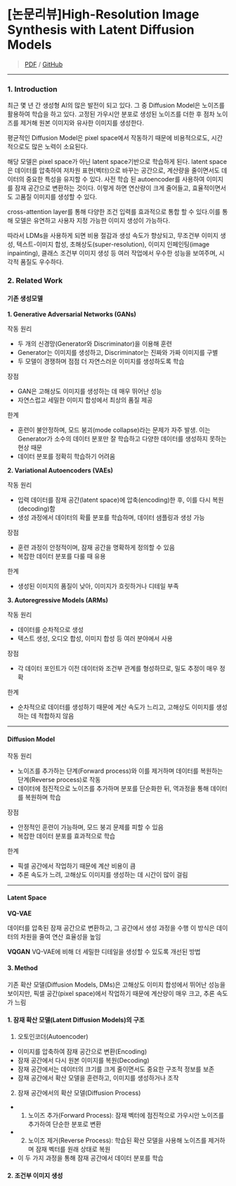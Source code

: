 # [논문리뷰]High-Resolution Image Synthesis with Latent Diffusion Models
> [PDF](https://arxiv.org/pdf/2112.10752) / [GitHub](https://github.com/CompVis/latent-diffusion)

---

### 1. Introduction

최근 몇 년 간 생성형 AI의 많은 발전이 되고 있다. 그 중 Diffusion Model은 노이즈를 활용하여 학습을 하고 있다. 고정된 가우시안 분포로 생성된 노이즈를 더한 후 점차 노이즈를 제거해 원본 이미지와 유사한 이미지를 생성한다. 

평균적인 Diffusion Model은 pixel space에서 작동하기 때문에 비용적으로도, 시간 적으로도 많은 노력이 소요된다. 

해당 모델은 pixel space가 아닌 latent space기반으로 학습하게 된다. latent space은 데이터를 압축하여 저차원 표현(벡터)으로 바꾸는 공간으로, 계산량을 줄이면서도 데이터의 중요한 특성을 유지할 수 있다. 사전 학습 된 autoencoder를 사용하여 이미지를 잠재 공간으로 변환하는 것이다. 이렇게 하면 연산량이 크게 줄어들고, 효율적이면서도 고품질 이미지를 생성할 수 있다.

cross-attention layer를 통해 다양한 조건 입력를 효과적으로 통합 할 수 있다.이를 통해 모델은 유연하고 사용자 지정 가능한 이미지 생성이 가능하다.

따라서 LDMs을 사용하게 되면 비용 절감과 생성 속도가 향상되고, 무조건부 이미지 생성, 텍스트-이미지 합성, 초해상도(super-resolution), 이미지 인페인팅(image inpainting), 클래스 조건부 이미지 생성 등 여러 작업에서 우수한 성능을 보여주며, 시각적 품질도 우수하다.


### 2. Related Work

#### 기존 생성모델


**1. Generative Adversarial Networks (GANs)**

작동 원리
- 두 개의 신경망(Generator와 Discriminator)을 이용해 훈련
- Generator는 이미지를 생성하고, Discriminator는 진짜와 가짜 이미지를 구별
- 두 모델이 경쟁하며 점점 더 자연스러운 이미지를 생성하도록 학습

장점
- GAN은 고해상도 이미지를 생성하는 데 매우 뛰어난 성능
- 자연스럽고 세밀한 이미지 합성에서 최상의 품질 제공

한계
- 훈련이 불안정하며, 모드 붕괴(mode collapse)라는 문제가 자주 발생. 이는 Generator가 소수의 데이터 분포만 잘 학습하고 다양한 데이터를 생성하지 못하는 현상 때문
- 데이터 분포를 정확히 학습하기 어려움

**2. Variational Autoencoders (VAEs)**

작동 원리
- 입력 데이터를 잠재 공간(latent space)에 압축(encoding)한 후, 이를 다시 복원(decoding)함
- 생성 과정에서 데이터의 확률 분포를 학습하며, 데이터 샘플링과 생성 가능

장점
- 훈련 과정이 안정적이며, 잠재 공간을 명확하게 정의할 수 있음
- 복잡한 데이터 분포를 다룰 때 유용

한계
- 생성된 이미지의 품질이 낮아, 이미지가 흐릿하거나 디테일 부족

**3. Autoregressive Models (ARMs)**

작동 원리
- 데이터를 순차적으로 생성
- 텍스트 생성, 오디오 합성, 이미지 합성 등 여러 분야에서 사용

장점
- 각 데이터 포인트가 이전 데이터와 조건부 관계를 형성하므로, 밀도 추정이 매우 정확

한계
- 순차적으로 데이터를 생성하기 때문에 계산 속도가 느리고, 고해상도 이미지를 생성하는 데 적합하지 않음

---

#### Diffusion Model

작동 원리
- 노이즈를 추가하는 단계(Forward process)와 이를 제거하며 데이터를 복원하는 단계(Reverse process)로 작동
- 데이터에 점진적으로 노이즈를 추가하며 분포를 단순화한 뒤, 역과정을 통해 데이터를 복원하며 학습

장점
- 안정적인 훈련이 가능하며, 모드 붕괴 문제를 피할 수 있음
- 복잡한 데이터 분포를 효과적으로 학습

한계
- 픽셀 공간에서 작업하기 때문에 계산 비용이 큼
- 추론 속도가 느려, 고해상도 이미지를 생성하는 데 시간이 많이 걸림

---

#### Latent Space

**VQ-VAE**

데이터를 압축된 잠재 공간으로 변환하고, 그 공간에서 생성 과정을 수행
이 방식은 데이터의 차원을 줄여 연산 효율성을 높임

**VQGAN**
VQ-VAE에 비해 더 세밀한 디테일을 생성할 수 있도록 개선된 방법




#### 3. Method

기존 확산 모델(Diffusion Models, DMs)은 고해상도 이미지 합성에서 뛰어난 성능을 보이지만, 픽셀 공간(pixel space)에서 작업하기 때문에 계산량이 매우 크고, 추론 속도가 느림


#### 1. 잠재 확산 모델(Latent Diffusion Models)의 구조

1) 오토인코더(Autoencoder)
- 이미지를 압축하여 잠재 공간으로 변환(Encoding)
- 잠재 공간에서 다시 원본 이미지를 복원(Decoding)
- 잠재 공간에서는 데이터의 크기를 크게 줄이면서도 중요한 구조적 정보를 보존
- 잠재 공간에서 확산 모델을 훈련하고, 이미지를 생성하거나 조작

2) 잠재 공간에서의 확산 모델(Diffusion Process)
- 1) 노이즈 추가(Forward Process): 잠재 벡터에 점진적으로 가우시안 노이즈를 추가하여 단순한 분포로 변환
- 2) 노이즈 제거(Reverse Process): 학습된 확산 모델을 사용해 노이즈를 제거하며 잠재 벡터를 원래 상태로 복원
- 이 두 가지 과정을 통해 잠재 공간에서 데이터 분포를 학습

#### 2. 조건부 이미지 생성

